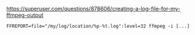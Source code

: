 https://superuser.com/questions/878606/creating-a-log-file-for-my-ffmpeg-output

```
FFREPORT=file="/my/log/location/%p-%t.log":level=32 ffmpeg -i [...]
```


